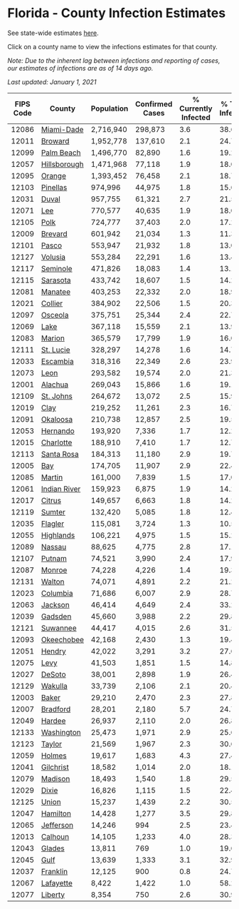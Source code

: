 # Florida - County Infection Estimates

See state-wide estimates [here](/infections/us-fl).

Click on a county name to view the infections estimates for that county.

*Note: Due to the inherent lag between infections and reporting of cases, our estimates of infections are as of 14 days ago.*

*Last updated: January 1, 2021*

|   FIPS Code |                       County |   Population |   Confirmed Cases |   % Currently Infected |   % Total Infected |
|-------------|------------------------------|--------------|-------------------|------------------------|--------------------|
|       12086 |     [Miami-Dade](miami-dade) |    2,716,940 |           298,873 |                    3.6 |               38.6 |
|       12011 |           [Broward](broward) |    1,952,778 |           137,610 |                    2.1 |               24.7 |
|       12099 |     [Palm Beach](palm-beach) |    1,496,770 |            82,890 |                    1.6 |               19.2 |
|       12057 | [Hillsborough](hillsborough) |    1,471,968 |            77,118 |                    1.9 |               18.0 |
|       12095 |             [Orange](orange) |    1,393,452 |            76,458 |                    2.1 |               18.7 |
|       12103 |         [Pinellas](pinellas) |      974,996 |            44,975 |                    1.8 |               15.6 |
|       12031 |               [Duval](duval) |      957,755 |            61,321 |                    2.7 |               21.5 |
|       12071 |                   [Lee](lee) |      770,577 |            40,635 |                    1.9 |               18.0 |
|       12105 |                 [Polk](polk) |      724,777 |            37,403 |                    2.0 |               17.2 |
|       12009 |           [Brevard](brevard) |      601,942 |            21,034 |                    1.3 |               11.3 |
|       12101 |               [Pasco](pasco) |      553,947 |            21,932 |                    1.8 |               13.0 |
|       12127 |           [Volusia](volusia) |      553,284 |            22,291 |                    1.6 |               13.4 |
|       12117 |         [Seminole](seminole) |      471,826 |            18,083 |                    1.4 |               13.1 |
|       12115 |         [Sarasota](sarasota) |      433,742 |            18,607 |                    1.5 |               14.2 |
|       12081 |           [Manatee](manatee) |      403,253 |            22,332 |                    2.0 |               18.9 |
|       12021 |           [Collier](collier) |      384,902 |            22,506 |                    1.5 |               20.3 |
|       12097 |           [Osceola](osceola) |      375,751 |            25,344 |                    2.4 |               22.7 |
|       12069 |                 [Lake](lake) |      367,118 |            15,559 |                    2.1 |               13.9 |
|       12083 |             [Marion](marion) |      365,579 |            17,799 |                    1.9 |               16.0 |
|       12111 |       [St. Lucie](st.-lucie) |      328,297 |            14,278 |                    1.6 |               14.7 |
|       12033 |         [Escambia](escambia) |      318,316 |            22,349 |                    2.6 |               23.9 |
|       12073 |                 [Leon](leon) |      293,582 |            19,574 |                    2.0 |               21.3 |
|       12001 |           [Alachua](alachua) |      269,043 |            15,866 |                    1.6 |               19.1 |
|       12109 |       [St. Johns](st.-johns) |      264,672 |            13,072 |                    2.5 |               15.9 |
|       12019 |                 [Clay](clay) |      219,252 |            11,261 |                    2.3 |               16.7 |
|       12091 |         [Okaloosa](okaloosa) |      210,738 |            12,857 |                    2.5 |               19.5 |
|       12053 |         [Hernando](hernando) |      193,920 |             7,336 |                    1.7 |               12.2 |
|       12015 |       [Charlotte](charlotte) |      188,910 |             7,410 |                    1.7 |               12.7 |
|       12113 |     [Santa Rosa](santa-rosa) |      184,313 |            11,180 |                    2.9 |               19.7 |
|       12005 |                   [Bay](bay) |      174,705 |            11,907 |                    2.9 |               22.4 |
|       12085 |             [Martin](martin) |      161,000 |             7,839 |                    1.5 |               17.0 |
|       12061 | [Indian River](indian-river) |      159,923 |             6,875 |                    1.9 |               14.2 |
|       12017 |             [Citrus](citrus) |      149,657 |             6,663 |                    1.8 |               14.2 |
|       12119 |             [Sumter](sumter) |      132,420 |             5,085 |                    1.8 |               12.4 |
|       12035 |           [Flagler](flagler) |      115,081 |             3,724 |                    1.3 |               10.5 |
|       12055 |       [Highlands](highlands) |      106,221 |             4,975 |                    1.5 |               15.2 |
|       12089 |             [Nassau](nassau) |       88,625 |             4,775 |                    2.8 |               17.1 |
|       12107 |             [Putnam](putnam) |       74,521 |             3,990 |                    2.4 |               17.9 |
|       12087 |             [Monroe](monroe) |       74,228 |             4,226 |                    1.4 |               19.3 |
|       12131 |             [Walton](walton) |       74,071 |             4,891 |                    2.2 |               21.2 |
|       12023 |         [Columbia](columbia) |       71,686 |             6,007 |                    2.9 |               28.7 |
|       12063 |           [Jackson](jackson) |       46,414 |             4,649 |                    2.4 |               33.2 |
|       12039 |           [Gadsden](gadsden) |       45,660 |             3,988 |                    2.2 |               29.8 |
|       12121 |         [Suwannee](suwannee) |       44,417 |             4,015 |                    2.6 |               31.5 |
|       12093 |     [Okeechobee](okeechobee) |       42,168 |             2,430 |                    1.3 |               19.4 |
|       12051 |             [Hendry](hendry) |       42,022 |             3,291 |                    3.2 |               27.6 |
|       12075 |                 [Levy](levy) |       41,503 |             1,851 |                    1.5 |               14.8 |
|       12027 |             [DeSoto](desoto) |       38,001 |             2,898 |                    1.9 |               26.4 |
|       12129 |           [Wakulla](wakulla) |       33,739 |             2,106 |                    2.1 |               20.4 |
|       12003 |               [Baker](baker) |       29,210 |             2,470 |                    2.3 |               27.8 |
|       12007 |         [Bradford](bradford) |       28,201 |             2,180 |                    5.7 |               24.7 |
|       12049 |             [Hardee](hardee) |       26,937 |             2,110 |                    2.0 |               26.8 |
|       12133 |     [Washington](washington) |       25,473 |             1,971 |                    2.9 |               25.6 |
|       12123 |             [Taylor](taylor) |       21,569 |             1,967 |                    2.3 |               30.6 |
|       12059 |             [Holmes](holmes) |       19,617 |             1,683 |                    4.3 |               27.4 |
|       12041 |       [Gilchrist](gilchrist) |       18,582 |             1,014 |                    2.0 |               18.1 |
|       12079 |           [Madison](madison) |       18,493 |             1,540 |                    1.8 |               29.5 |
|       12029 |               [Dixie](dixie) |       16,826 |             1,115 |                    1.5 |               22.4 |
|       12125 |               [Union](union) |       15,237 |             1,439 |                    2.2 |               30.5 |
|       12047 |         [Hamilton](hamilton) |       14,428 |             1,277 |                    3.5 |               29.8 |
|       12065 |       [Jefferson](jefferson) |       14,246 |               994 |                    2.5 |               23.4 |
|       12013 |           [Calhoun](calhoun) |       14,105 |             1,233 |                    4.0 |               28.3 |
|       12043 |             [Glades](glades) |       13,811 |               769 |                    1.0 |               19.6 |
|       12045 |                 [Gulf](gulf) |       13,639 |             1,333 |                    3.1 |               32.9 |
|       12037 |         [Franklin](franklin) |       12,125 |               900 |                    0.8 |               24.7 |
|       12067 |       [Lafayette](lafayette) |        8,422 |             1,422 |                    1.0 |               58.2 |
|       12077 |           [Liberty](liberty) |        8,354 |               750 |                    2.6 |               30.9 |
